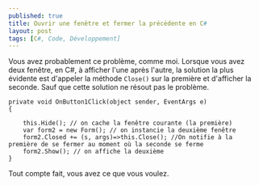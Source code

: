 ```yaml
---
published: true
title: Ouvrir une fenêtre et fermer la précédente en C#
layout: post
tags: [C#, Code, Développement]
---
```

Vous avez probablement ce problème, comme moi. Lorsque vous avez deux fenêtre, en C#, à afficher l'une après l'autre, la solution la plus évidente est d'appeler la méthode `Close()`  sur la première et d'afficher la seconde. Sauf que cette solution ne résout pas le problème.  <!--more-->

    private void OnButton1Click(object sender, EventArgs e)
    {

        this.Hide(); // on cache la fenêtre courante (la première)
        var form2 = new Form(); // on instancie la deuxième fenêtre
        form2.Closed += (s, args)=>this.Close(); //On notifie à la première de se fermer au moment où la seconde se ferme
        form2.Show(); // on affiche la deuxième
    }

Tout compte fait, vous avez ce que vous voulez.